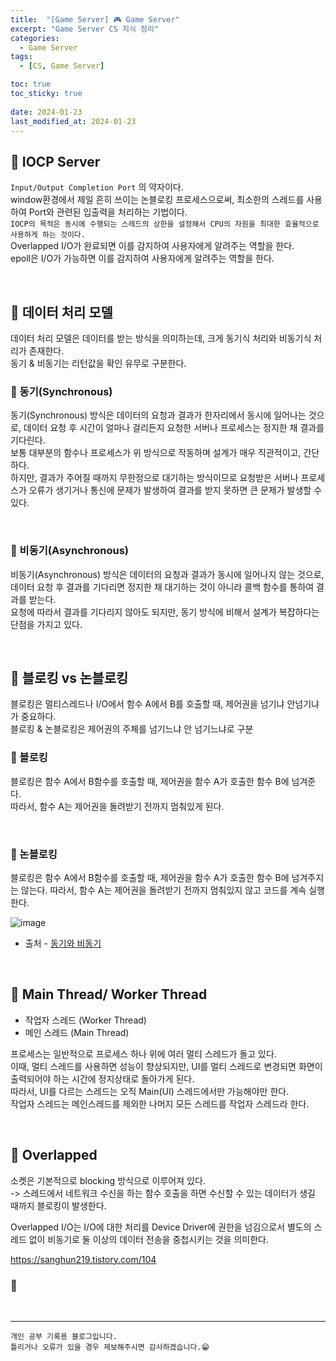 ```yaml
---
title:  "[Game Server] 🎮 Game Server"
excerpt: "Game Server CS 지식 정리"
categories:
  - Game Server
tags:
  - [CS, Game Server]

toc: true
toc_sticky: true
 
date: 2024-01-23
last_modified_at: 2024-01-23
---
```


## 📖 IOCP Server

`Input/Output Completion Port` 의 약자이다.  
window환경에서 제일 흔히 쓰이는 논블로킹 프로세스으로써, 최소한의 스레드를 사용하여 Port와 관련된 입출력을 처리하는 기법이다.  
`IOCP의 목적은 동시에 수행되는 스레드의 상한을 설정해서 CPU의 자원을 최대한 효율적으로 사용하게 하는 것이다.`  
Overlapped I/O가 완료되면 이를 감지하여 사용자에게 알려주는 역할을 한다.  
epoll은 I/O가 가능하면 이를 감지하여 사용자에게 알려주는 역할을 한다.  


<br>

## 📖 데이터 처리 모델

데이터 처리 모델은 데이터를 받는 방식을 의미하는데, 크게 동기식 처리와 비동기식 처리가 존재한다.  
동기 & 비동기는 리턴값을 확인 유무로 구분한다.  


### 🍄 동기(Synchronous)

동기(Synchronous) 방식은 데이터의 요청과 결과가 한자리에서 동시에 일어나는 것으로, 데이터 요청 후 시간이 얼마나 걸리든지 요청한 서버나 프로세스는 정지한 채 결과를 기다린다.  
보통 대부분의 함수나 프로세스가 위 방식으로 작동하며 설계가 매우 직관적이고, 간단하다.  
하지만, 결과가 주어질 때까지 무한정으로 대기하는 방식이므로 요청받은 서버나 프로세스가 오류가 생기거나 통신에 문제가 발생하여 결과를 받지 못하면 큰 문제가 발생할 수 있다.  

<br>

### 🍄 비동기(Asynchronous)

비동기(Asynchronous) 방식은 데이터의 요청과 결과가 동시에 일어나지 않는 것으로, 데이터 요청 후 결과를 기다리면 정지한 채 대기하는 것이 아니라 콜백 함수를 통하여 결과를 받는다.  
요청에 따라서 결과를 기다리지 않아도 되지만, 동기 방식에 비해서 설계가 복잡하다는 단점을 가지고 있다.  

<br>

## 📖 블로킹 vs 논블로킹

블로킹은 멀티스레드나 I/O에서 함수 A에서 B를 호출할 때, 제어권을 넘기냐 안넘기냐가 중요하다.  
블로킹 & 논블로킹은 제어권의 주체를 넘기느냐 안 넘기느냐로 구분  

### 🍄 블로킹

블로킹은 함수 A에서 B함수를 호출할 때, 제어권을 함수 A가 호출한 함수 B에 넘겨준다.  
따라서, 함수 A는 제어권을 돌려받기 전까지 멈춰있게 된다.  

<br>

### 🍄 논블로킹

블로킹은 함수 A에서 B함수를 호출할 때, 제어권을 함수 A가 호출한 함수 B에 넘겨주지는 않는다.
따라서, 함수 A는 제어권을 돌려받기 전까지 멈춰있지 않고 코드를 계속 실행한다.  


![image](https://github.com/yyechan0602/yyechan0602.github.io/assets/37824506/79dea841-03b5-4770-8237-946bbf0d4d5b)
 - 출처 - [동기와 비동기](https://wildeveloperetrain.tistory.com/104)

<br>

## 📖 Main Thread/ Worker Thread

 - 작업자 스레드 (Worker Thread)
 - 메인 스레드 (Main Thread)

프로세스는 일반적으로 프로세스 하나 위에 여러 멀티 스레드가 돌고 있다.  
이때, 멀티 스레드를 사용하면 성능이 향상되지만, UI를 멀티 스레드로 변경되면 화면이 출력되어야 하는 시간에 정지상태로 돌아가게 된다.  
따라서, UI를 다르는 스레드는 오직 Main(UI) 스레드에서만 가능해야만 한다.  
작업자 스레드는 메인스레드를 제외한 나머지 모든 스레드를 작업자 스레드라 한다.  

<br>

## 📖 Overlapped

소켓은 기본적으로 blocking 방식으로 이루어져 있다.  
-> 스레드에서 네트워크 수신을 하는 함수 호출을 하면 수신할 수 있는 데이터가 생길 때까지 블로킹이 발생한다.  


Overlapped I/O는 I/O에 대한 처리를 Device Driver에 권한을 넘김으로서 별도의 스레드 없이 비동기로 둘 이상의 데이터 전송을 중첩시키는 것을 의미한다.  

https://sanghun219.tistory.com/104

### 🍄 

<br>

***
    개인 공부 기록용 블로그입니다.
    틀리거나 오류가 있을 경우 제보해주시면 감사하겠습니다.😁